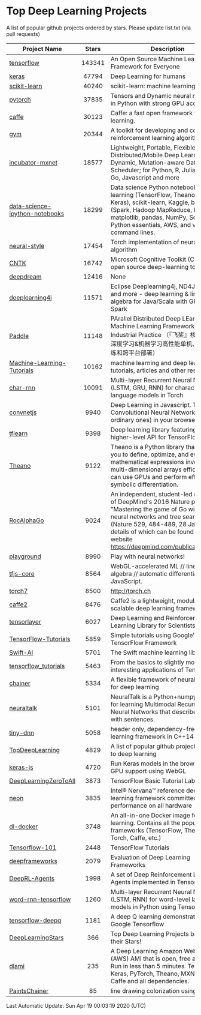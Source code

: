 # Top Deep Learning Projects
A list of popular github projects ordered by stars.
Please update list.txt (via pull requests)

|Project Name| Stars | Description |
| ---------- |:-----:| ----------- |
| [tensorflow](https://github.com/tensorflow/tensorflow) | 143341 | An Open Source Machine Learning Framework for Everyone |
| [keras](https://github.com/keras-team/keras) | 47794 | Deep Learning for humans |
| [scikit-learn](https://github.com/scikit-learn/scikit-learn) | 40240 | scikit-learn: machine learning in Python |
| [pytorch](https://github.com/pytorch/pytorch) | 37835 | Tensors and Dynamic neural networks in Python with strong GPU acceleration |
| [caffe](https://github.com/BVLC/caffe) | 30123 | Caffe: a fast open framework for deep learning. |
| [gym](https://github.com/openai/gym) | 20344 | A toolkit for developing and comparing reinforcement learning algorithms. |
| [incubator-mxnet](https://github.com/apache/incubator-mxnet) | 18577 | Lightweight, Portable, Flexible Distributed/Mobile Deep Learning with Dynamic, Mutation-aware Dataflow Dep Scheduler; for Python, R, Julia, Scala, Go, Javascript and more |
| [data-science-ipython-notebooks](https://github.com/donnemartin/data-science-ipython-notebooks) | 18299 | Data science Python notebooks: Deep learning (TensorFlow, Theano, Caffe, Keras), scikit-learn, Kaggle, big data (Spark, Hadoop MapReduce, HDFS), matplotlib, pandas, NumPy, SciPy, Python essentials, AWS, and various command lines. |
| [neural-style](https://github.com/jcjohnson/neural-style) | 17454 | Torch implementation of neural style algorithm |
| [CNTK](https://github.com/microsoft/CNTK) | 16742 | Microsoft Cognitive Toolkit (CNTK), an open source deep-learning toolkit |
| [deepdream](https://github.com/google/deepdream) | 12416 | None |
| [deeplearning4j](https://github.com/eclipse/deeplearning4j) | 11571 | Eclipse Deeplearning4j, ND4J, DataVec and more - deep learning & linear algebra for Java/Scala with GPUs + Spark |
| [Paddle](https://github.com/PaddlePaddle/Paddle) | 11148 | PArallel Distributed Deep LEarning: Machine Learning Framework from Industrial Practice （『飞桨』核心框架，深度学习&机器学习高性能单机、分布式训练和跨平台部署） |
| [Machine-Learning-Tutorials](https://github.com/ujjwalkarn/Machine-Learning-Tutorials) | 10162 | machine learning and deep learning tutorials, articles and other resources  |
| [char-rnn](https://github.com/karpathy/char-rnn) | 10091 | Multi-layer Recurrent Neural Networks (LSTM, GRU, RNN) for character-level language models in Torch |
| [convnetjs](https://github.com/karpathy/convnetjs) | 9940 | Deep Learning in Javascript. Train Convolutional Neural Networks (or ordinary ones) in your browser. |
| [tflearn](https://github.com/tflearn/tflearn) | 9398 | Deep learning library featuring a higher-level API for TensorFlow. |
| [Theano](https://github.com/Theano/Theano) | 9122 | Theano is a Python library that allows you to define, optimize, and evaluate mathematical expressions involving multi-dimensional arrays efficiently. It can use GPUs and perform efficient symbolic differentiation. |
| [RocAlphaGo](https://github.com/Rochester-NRT/RocAlphaGo) | 9024 | An independent, student-led replication of DeepMind's 2016 Nature publication, "Mastering the game of Go with deep neural networks and tree search" (Nature 529, 484-489, 28 Jan 2016), details of which can be found on their website https://deepmind.com/publications.html. |
| [playground](https://github.com/tensorflow/playground) | 8990 | Play with neural networks! |
| [tfjs-core](https://github.com/tensorflow/tfjs-core) | 8564 | WebGL-accelerated ML // linear algebra // automatic differentiation for JavaScript. |
| [torch7](https://github.com/torch/torch7) | 8500 | http://torch.ch |
| [caffe2](https://github.com/facebookarchive/caffe2) | 8476 | Caffe2 is a lightweight, modular, and scalable deep learning framework. |
| [tensorlayer](https://github.com/tensorlayer/tensorlayer) | 6027 | Deep Learning and Reinforcement Learning Library for Scientists 🔥 |
| [TensorFlow-Tutorials](https://github.com/nlintz/TensorFlow-Tutorials) | 5859 | Simple tutorials using Google's TensorFlow Framework |
| [Swift-AI](https://github.com/Swift-AI/Swift-AI) | 5701 | The Swift machine learning library. |
| [tensorflow_tutorials](https://github.com/pkmital/tensorflow_tutorials) | 5463 | From the basics to slightly more interesting applications of Tensorflow |
| [chainer](https://github.com/chainer/chainer) | 5334 | A flexible framework of neural networks for deep learning |
| [neuraltalk](https://github.com/karpathy/neuraltalk) | 5101 | NeuralTalk is a Python+numpy project for learning Multimodal Recurrent Neural Networks that describe images with sentences. |
| [tiny-dnn](https://github.com/tiny-dnn/tiny-dnn) | 5058 | header only, dependency-free deep learning framework in C++14 |
| [TopDeepLearning](https://github.com/aymericdamien/TopDeepLearning) | 4829 | A list of popular github projects related to deep learning |
| [keras-js](https://github.com/transcranial/keras-js) | 4720 | Run Keras models in the browser, with GPU support using WebGL |
| [DeepLearningZeroToAll](https://github.com/hunkim/DeepLearningZeroToAll) | 3873 | TensorFlow Basic Tutorial Labs |
| [neon](https://github.com/NervanaSystems/neon) | 3835 | Intel® Nervana™ reference deep learning framework committed to best performance on all hardware |
| [dl-docker](https://github.com/floydhub/dl-docker) | 3748 | An all-in-one Docker image for deep learning. Contains all the popular DL frameworks (TensorFlow, Theano, Torch, Caffe, etc.) |
| [Tensorflow-101](https://github.com/sjchoi86/Tensorflow-101) | 2448 | TensorFlow Tutorials |
| [deepframeworks](https://github.com/zer0n/deepframeworks) | 2079 | Evaluation of Deep Learning Frameworks |
| [DeepRL-Agents](https://github.com/awjuliani/DeepRL-Agents) | 1998 | A set of Deep Reinforcement Learning Agents implemented in Tensorflow. |
| [word-rnn-tensorflow](https://github.com/hunkim/word-rnn-tensorflow) | 1260 | Multi-layer Recurrent Neural Networks (LSTM, RNN) for word-level language models in Python using TensorFlow. |
| [tensorflow-deepq](https://github.com/siemanko/tensorflow-deepq) | 1181 | A deep Q learning demonstration using Google Tensorflow |
| [DeepLearningStars](https://github.com/hunkim/DeepLearningStars) | 366 | Top Deep Learning Projects based on their Stars! |
| [dlami](https://github.com/ritchieng/dlami) | 235 | A Deep Learning Amazon Web Service (AWS) AMI that is open, free and works. Run in less than 5 minutes. TensorFlow, Keras, PyTorch, Theano, MXNet, CNTK, Caffe and all dependencies. |
| [PaintsChainer](https://github.com/taizan/PaintsChainer) | 85 | line drawing colorization using chainer |

Last Automatic Update: Sun Apr 19 00:03:19 2020 (UTC)
